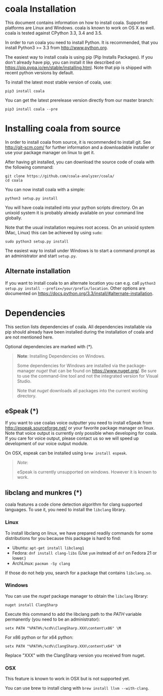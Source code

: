 # coala Installation

This document contains information on how to install coala. Supported platforms
are Linux and Windows. coala is known to work on OS X as well. coala is tested
against CPython 3.3, 3.4 and 3.5.

In order to run coala you need to install Python. It is recommended, that
you install Python3 >= 3.3 from http://www.python.org.

The easiest way to install coala is using pip (Pip Installs Packages). If you
don't already have pip, you can install it like described on
<https://pip.pypa.io/en/stable/installing.html>. Note that pip is shipped with
recent python versions by default.

To install the latest most stable version of coala, use:

```
pip3 install coala
```

You can get the latest prerelease version directly from our master branch:

```
pip3 install coala --pre
```

# Installing coala from source

In order to install coala from source, it is recommended to install git. See
<http://git-scm.com/> for further information and a downloadable installer or
use your package manager on linux to get it.

After having git installed, you can download the source code of coala with the
following command:

```
git clone https://github.com/coala-analyzer/coala/
cd coala
```

You can now install coala with a simple:

```
python3 setup.py install
```

You will have coala installed into your python scripts directory. On an unixoid
system it is probably already available on your command line globally.

Note that the usual installation requires root access. On an unixoid system
(Mac, Linux) this can be achieved by using `sudo`:

```
sudo python3 setup.py install
```

The easiest way to install under Windows is to start a command prompt as an
administrator and start `setup.py`.

## Alternate installation

If you want to install coala to an alternate location you can e.g. call
`python3 setup.py install --prefix=/your/prefix/location`. Other options are
documented on <https://docs.python.org/3.3/install/#alternate-installation>.

# Dependencies

This section lists dependencies of coala. All dependencies installable via pip
should already have been installed during the installation of coala and are
not mentioned here.

Optional dependencies are marked with (*).

> **Note**: Installing Dependencies on Windows.
>
> Some dependencies for Windows are installed via the package-manager *nuget*
> that can be found on <https://www.nuget.org/>. Be sure to use the
> command-line tool and not the integrated version for Visual Studio.
>
> Note that *nuget* downloads all packages into the current working directory.

## eSpeak (*)

If you want to use coalas voice outputter you need to install eSpeak from
<http://espeak.sourceforge.net/> or your favorite package manager on linux. Note
that voice output is currently only possible when developing for coala. If
you care for voice output, please contact us so we will speed up development
of our voice output module.

On OSX, espeak can be installed using `brew install espeak`.

> *Note*:
>
> eSpeak is currently unsupported on windows. However it is known to work.

## libclang and munkres (*)

coala features a code clone detection algorithm for clang supported languages.
To use it, you need to install the `libclang` library.

### Linux

To install libclang on linux, we have prepared readily commands for some
distributions for you because this package is hard to find:

 * Ubuntu: `apt-get install libclang1`
 * Fedora: `dnf install clang-libs` (Use `yum` instead of `dnf` on Fedora 21 or
   lower.)
 * ArchLinux: `pacman -Sy clang`

If those do not help you, search for a package that contains `libclang.so`.

### Windows

You can use the *nuget* package manager to obtain the `libclang` library:

```nuget install ClangSharp```

Execute this command to add the libclang path to the *PATH* variable
permanently (you need to be an administrator):

```setx PATH "%PATH%;%cd%\ClangSharp.XXX\content\x86" \M```

For x86 python or for x64 python:

```setx PATH "%PATH%;%cd%\ClangSharp.XXX\content\x64" \M```

Replace "XXX" with the ClangSharp version you received from nuget.

### OSX

This feature is known to work in OSX but is not supported yet.

You can use brew to install clang with `brew install llvm --with-clang`.
